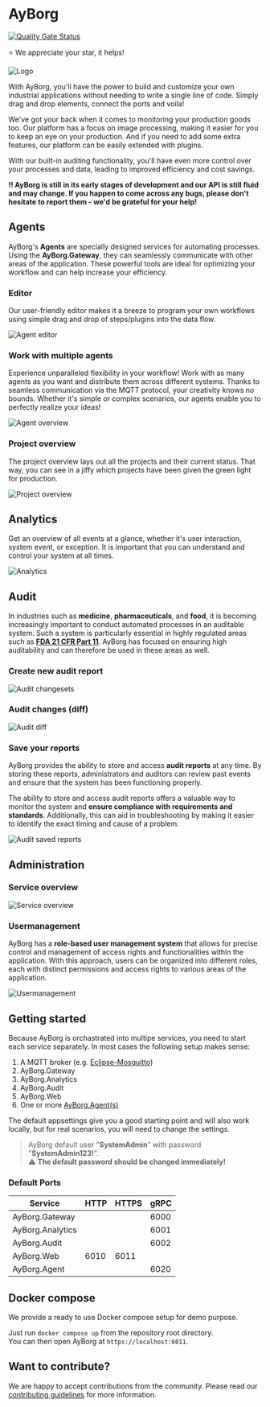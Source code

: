 # AyBorg

[![Quality Gate Status](https://sonarcloud.io/api/project_badges/measure?project=Source-Alchemists_AyBorg&metric=alert_status)](https://sonarcloud.io/summary/new_code?id=Source-Alchemists_AyBorg)

:star:  We appreciate your star, it helps!

![Logo](docs/img/logo.svg)

With AyBorg, you'll have the power to build and customize your own industrial applications without needing to write a single line of code. Simply drag and drop elements, connect the ports and voila!

We've got your back when it comes to monitoring your production goods too. Our platform has a focus on image processing, making it easier for you to keep an eye on your production. And if you need to add some extra features, our platform can be easily extended with plugins.

With our built-in auditing functionality, you'll have even more control over your processes and data, leading to improved efficiency and cost savings.

**:bangbang: AyBorg is still in its early stages of development and our API is still fluid and may change. If you happen to come across any bugs, please don't hesitate to report them - we'd be grateful for your help!**

## Agents

AyBorg's **Agents** are specially designed services for automating processes. Using the **AyBorg.Gateway**, they can seamlessly communicate with other areas of the application. These powerful tools are ideal for optimizing your workflow and can help increase your efficiency.

### Editor

Our user-friendly editor makes it a breeze to program your own workflows using simple drag and drop of steps/plugins into the data flow.

![Agent editor](docs/img/agent-editor-comb.png)

### Work with multiple agents

Experience unparalleled flexibility in your workflow! Work with as many agents as you want and distribute them across different systems. Thanks to seamless communication via the MQTT protocol, your creativity knows no bounds. Whether it's simple or complex scenarios, our agents enable you to perfectly realize your ideas!

![Agent overview](docs/img/agent-overview-comb.png)

### Project overview

The project overview lays out all the projects and their current status. That way, you can see in a jiffy which projects have been given the green light for production.

![Project overview](docs/img/agent-projects-comb.png)

## Analytics

Get an overview of all events at a glance, whether it's user interaction, system event, or exception. It is important that you can understand and control your system at all times.

![Analytics](docs/img/analytics-comb.png)

## Audit

In industries such as **medicine**, **pharmaceuticals**, and **food**, it is becoming increasingly important to conduct automated processes in an auditable system. Such a system is particularly essential in highly regulated areas such as **[FDA 21 CFR Part 11](https://www.accessdata.fda.gov/scripts/cdrh/cfdocs/cfcfr/cfrsearch.cfm)**. AyBorg has focused on ensuring high auditability and can therefore be used in these areas as well.

### Create new audit report

![Audit changesets](docs/img/audit-changesets-comb.png)

### Audit changes (diff)

![Audit diff](docs/img/audit-diff-comb.png)

### Save your reports

AyBorg provides the ability to store and access **audit reports** at any time. By storing these reports, administrators and auditors can review past events and ensure that the system has been functioning properly.

The ability to store and access audit reports offers a valuable way to monitor the system and **ensure compliance with requirements and standards**. Additionally, this can aid in troubleshooting by making it easier to identify the exact timing and cause of a problem.

![Audit saved reports](docs/img/audit-saved-reports-comb.png)

## Administration

### Service overview

![Service overview](docs/img/admin-service-overview-comb.png)

### Usermanagement

AyBorg has a **role-based user management system** that allows for precise control and management of access rights and functionalities within the application. With this approach, users can be organized into different roles, each with distinct permissions and access rights to various areas of the application.

![Usermanagement](docs/img/admin-usermanagement-comb.png)

## Getting started

Because AyBorg is orchastrated into multipe services, you need to start each service separately.
In most cases the following setup makes sense:

1. A MQTT broker (e.g. [Eclipse-Mosquitto](https://mosquitto.org))
2. AyBorg.Gateway
3. AyBorg.Analytics
4. AyBorg.Audit
5. AyBorg.Web
6. One or more [AyBorg.Agent(s)](docs/agent/agent.md)

The default appsettings give you a good starting point and will also work locally, but for real scenarios, you will need to change the settings.

> AyBorg default user "**SystemAdmin**" with password "**SystemAdmin123!**". \
> :warning: **The default password should be changed immediately!**

### Default Ports

| Service          | HTTP | HTTPS | gRPC |
| ---------------- | ---- | ----- | ---- |
| AyBorg.Gateway   |      |       | 6000 |
| AyBorg.Analytics |      |       | 6001 |
| AyBorg.Audit     |      |       | 6002 |
| AyBorg.Web       | 6010 | 6011  |      |
| AyBorg.Agent     |      |       | 6020 |

## Docker compose

We provide a ready to use Docker compose setup for demo purpose.

Just run `docker compose up` from the repository root directory. \
You can then open AyBorg at `https://localhost:6011`.

## Want to contribute?

We are happy to accept contributions from the community. Please read our [contributing guidelines](CONTRIBUTING.md) for more information.
